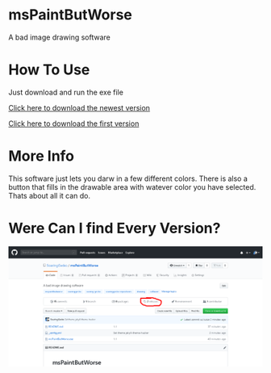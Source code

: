 # msPaintButWorse
A bad image drawing software

# How To Use
Just download and run the exe file
<p><a href="https://github.com/SoaringGecko/msPaintButWorse/raw/master/msPaintButWorse.exe">Click here to download the newest version</a></p>
<p><a href="https://github.com/SoaringGecko/msPaintButWorse/releases/download/v1.0/msPaintButWorse.exe">Click here to download the first version</a></p>

# More Info
This software just lets you darw in a few different colors. There is also a button that fills in the drawable area with watever color you have selected. Thats about all it can do.

# Were Can I find Every Version?
![right here](https://raw.githubusercontent.com/SoaringGecko/msPaintButWorse/master/d2VyZSB0byBmaW5kIHJlbGVhc2Vz.png)
